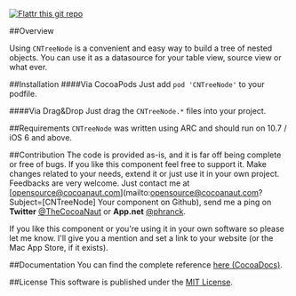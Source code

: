 [![Flattr this git repo](http://api.flattr.com/button/flattr-badge-large.png)](https://flattr.com/submit/auto?user_id=phranck&url=https://github.com/phranck/CNTreeNode&title=CNTreeNode&tags=github&category=software)


##Overview

Using `CNTreeNode` is a convenient and easy way to build a tree of nested objects. You can use it as a datasource for your table view, source view or what ever.


##Installation
####Via CocoaPods
Just add `pod 'CNTreeNode'` to your podfile.


####Via Drag&Drop
Just drag the `CNTreeNode.*` files into your project.


##Requirements
`CNTreeNode` was written using ARC and should run on 10.7 / iOS 6 and above.


##Contribution
The code is provided as-is, and it is far off being complete or free of bugs. If you like this component feel free to support it. Make changes related to your needs, extend it or just use it in your own project. Feedbacks are very welcome. Just contact me at [opensource@cocoanaut.com](mailto:opensource@cocoanaut.com?Subject=[CNTreeNode] Your component on Github), send me a ping on **Twitter** [@TheCocoaNaut](http://twitter.com/TheCocoaNaut) or **App.net** [@phranck](https://alpha.app.net/phranck). 

If you like this component or you're using it in your own software so please let me know. I'll give you a mention and set a link to your website (or the Mac App Store, if it exists).


##Documentation
You can find the complete reference [here (CocoaDocs)](http://cocoadocs.org/docsets/CNTreeNode/).


##License
This software is published under the [MIT License](http://cocoanaut.mit-license.org).
